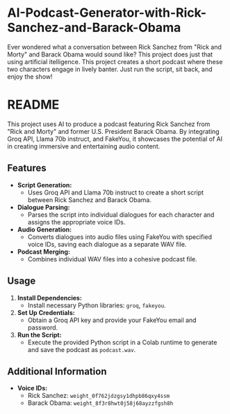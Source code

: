 # AI-Podcast-Generator-with-Rick-Sanchez-and-Barack-Obama
Ever wondered what a conversation between Rick Sanchez from "Rick and Morty" and Barack Obama would sound like? This project does just that using artificial itelligence. This project creates a short podcast where these two characters engage in lively banter. Just run the script, sit back, and enjoy the show!

# README

This project uses AI to produce a podcast featuring Rick Sanchez from "Rick and Morty" and former U.S. President Barack Obama. By integrating Groq API, Llama 70b instruct, and FakeYou, it showcases the potential of AI in creating immersive and entertaining audio content.

## Features

* **Script Generation:**  
  - Uses Groq API and Llama 70b instruct to create a short script between Rick Sanchez and Barack Obama.
* **Dialogue Parsing:**  
  - Parses the script into individual dialogues for each character and assigns the appropriate voice IDs.
* **Audio Generation:**  
  - Converts dialogues into audio files using FakeYou with specified voice IDs, saving each dialogue as a separate WAV file.
* **Podcast Merging:**  
  - Combines individual WAV files into a cohesive podcast file.

## Usage

1. **Install Dependencies:**  
   - Install necessary Python libraries: `groq`, `fakeyou`.
2. **Set Up Credentials:**  
   - Obtain a Groq API key and provide your FakeYou email and password.
3. **Run the Script:**  
   - Execute the provided Python script in a Colab runtime to generate and save the podcast as `podcast.wav`.

## Additional Information

* **Voice IDs:**  
  - Rick Sanchez: `weight_0f762jdzgsy1dhpb86qxy4ssm`
  - Barack Obama: `weight_8f3r8hwt0j58j68ayzzfgsh8h`
